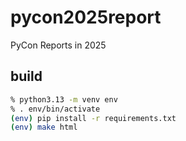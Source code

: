 # pycon2025report

PyCon Reports in 2025

## build

```bash
% python3.13 -m venv env
% . env/bin/activate
(env) pip install -r requirements.txt
(env) make html
```
